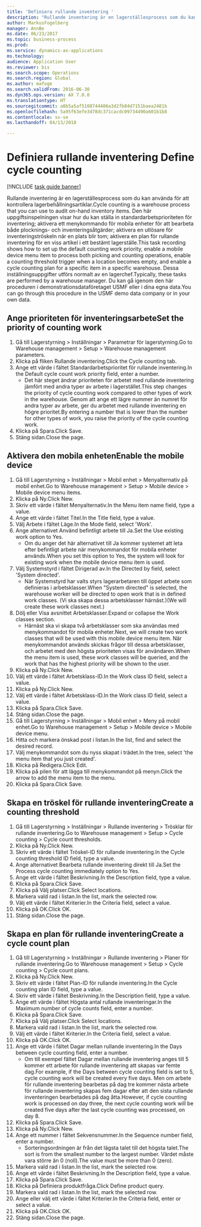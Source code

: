 ```yaml
--- 
title: 'Definiera rullande inventering '
description: "Rullande inventering är en lagerställesprocess som du kan använda för att kontrollera lagerbehållningsartiklar."
author: MarkusFogelberg
manager: AnnBe
ms.date: 06/23/2017
ms.topic: business-process
ms.prod: 
ms.service: dynamics-ax-applications
ms.technology: 
audience: Application User
ms.reviewer: bis
ms.search.scope: Operations
ms.search.region: Global
ms.author: mafoge
ms.search.validFrom: 2016-06-30
ms.dyn365.ops.version: AX 7.0.0
ms.translationtype: HT
ms.sourcegitcommit: a8b5a5af5108744406a3d2fb84d7151baea2481b
ms.openlocfilehash: 5a95f63efe3d78dc371cacdc09734490a601b1b8
ms.contentlocale: sv-se
ms.lasthandoff: 04/13/2018

---
```

# <a name="define-cycle-counting"></a><span data-ttu-id="a3fe1-103">Definiera rullande inventering </span><span class="sxs-lookup"><span data-stu-id="a3fe1-103">Define cycle counting</span></span> 

[!INCLUDE [task guide banner](../../includes/task-guide-banner.md)]

<span data-ttu-id="a3fe1-104">Rullande inventering är en lagerställesprocess som du kan använda för att kontrollera lagerbehållningsartiklar.</span><span class="sxs-lookup"><span data-stu-id="a3fe1-104">Cycle counting is a warehouse process that you can use to audit on-hand inventory items.</span></span> <span data-ttu-id="a3fe1-105">Den här uppgiftsinspelningen visar hur du kan ställa in standardarbetsprioriteten för inventering; aktivera ett menykommando för mobila enheter för att bearbeta både plocknings- och inventeringsåtgärder; aktivera en utlösare för inventeringströskeln när en plats blir tom; aktivera en plan för rullande inventering för en viss artikel i ett bestämt lagerställe.</span><span class="sxs-lookup"><span data-stu-id="a3fe1-105">This task recording shows how to set up the default counting work priority, enable a mobile device menu item to process both picking and counting operations, enable a counting threshold trigger when a location becomes empty, and enable a cycle counting plan for a specific item in a specific warehouse.</span></span> <span data-ttu-id="a3fe1-106">Dessa inställningsuppgifter utförs normalt av en lagerchef.</span><span class="sxs-lookup"><span data-stu-id="a3fe1-106">Typically, these tasks are performed by a warehouse manager.</span></span> <span data-ttu-id="a3fe1-107">Du kan gå igenom den här proceduren i demonstrationsdataföretaget USMF eller i dina egna data.</span><span class="sxs-lookup"><span data-stu-id="a3fe1-107">You can go through this procedure in the USMF demo data company or in your own data.</span></span>


## <a name="set-the-priority-of-counting-work"></a><span data-ttu-id="a3fe1-108">Ange prioriteten för inventeringsarbete</span><span class="sxs-lookup"><span data-stu-id="a3fe1-108">Set the priority of counting work</span></span>
1. <span data-ttu-id="a3fe1-109">Gå till Lagerstyrning > Inställningar > Parametrar för lagerstyrning.</span><span class="sxs-lookup"><span data-stu-id="a3fe1-109">Go to Warehouse management > Setup > Warehouse management parameters.</span></span>
2. <span data-ttu-id="a3fe1-110">Klicka på fliken Rullande inventering.</span><span class="sxs-lookup"><span data-stu-id="a3fe1-110">Click the Cycle counting tab.</span></span>
3. <span data-ttu-id="a3fe1-111">Ange ett värde i fältet Standardarbetsprioritet för rullande inventering.</span><span class="sxs-lookup"><span data-stu-id="a3fe1-111">In the Default cycle count work priority field, enter a number.</span></span>
    * <span data-ttu-id="a3fe1-112">Det här steget ändrar prioriteten för arbetet med rullande inventering jämfört med andra typer av arbete i lagerstället.</span><span class="sxs-lookup"><span data-stu-id="a3fe1-112">This step changes the priority of cycle counting work compared to other types of work in the warehouse.</span></span> <span data-ttu-id="a3fe1-113">Genom att ange ett lägre nummer än numret för andra typer av arbete, ger du arbetet med rullande inventering en högre prioritet.</span><span class="sxs-lookup"><span data-stu-id="a3fe1-113">By entering a number that is lower than the number for other types of work, you raise the priority of the cycle counting work.</span></span>  
4. <span data-ttu-id="a3fe1-114">Klicka på Spara.</span><span class="sxs-lookup"><span data-stu-id="a3fe1-114">Click Save.</span></span>
5. <span data-ttu-id="a3fe1-115">Stäng sidan.</span><span class="sxs-lookup"><span data-stu-id="a3fe1-115">Close the page.</span></span>

## <a name="enable-the-mobile-device"></a><span data-ttu-id="a3fe1-116">Aktivera den mobila enheten</span><span class="sxs-lookup"><span data-stu-id="a3fe1-116">Enable the mobile device</span></span>
1. <span data-ttu-id="a3fe1-117">Gå till Lagerstyrning > Inställningar > Mobil enhet > Menyalternativ på mobil enhet.</span><span class="sxs-lookup"><span data-stu-id="a3fe1-117">Go to Warehouse management > Setup > Mobile device > Mobile device menu items.</span></span>
2. <span data-ttu-id="a3fe1-118">Klicka på Ny.</span><span class="sxs-lookup"><span data-stu-id="a3fe1-118">Click New.</span></span>
3. <span data-ttu-id="a3fe1-119">Skriv ett värde i fältet Menyalternativ.</span><span class="sxs-lookup"><span data-stu-id="a3fe1-119">In the Menu item name field, type a value.</span></span>
4. <span data-ttu-id="a3fe1-120">Ange ett värde i fältet Titel.</span><span class="sxs-lookup"><span data-stu-id="a3fe1-120">In the Title field, type a value.</span></span>
5. <span data-ttu-id="a3fe1-121">Välj Arbete i fältet Läge.</span><span class="sxs-lookup"><span data-stu-id="a3fe1-121">In the Mode field, select 'Work'.</span></span>
6. <span data-ttu-id="a3fe1-122">Ange alternativet Använd befintligt arbete till Ja.</span><span class="sxs-lookup"><span data-stu-id="a3fe1-122">Set the Use existing work option to Yes.</span></span>
    * <span data-ttu-id="a3fe1-123">Om du anger det här alternativet till Ja kommer systemet att leta efter befintligt arbete när menykommandot för mobila enheter används.</span><span class="sxs-lookup"><span data-stu-id="a3fe1-123">When you set this option to Yes, the system will look for existing work when the mobile device menu item is used.</span></span>  
7. <span data-ttu-id="a3fe1-124">Välj Systemstyrd i fältet Dirigerad av.</span><span class="sxs-lookup"><span data-stu-id="a3fe1-124">In the Directed by field, select 'System directed'.</span></span>
    * <span data-ttu-id="a3fe1-125">När Systemstyrd har valts styrs lagerarbetaren till öppet arbete som definieras i arbetsklasser.</span><span class="sxs-lookup"><span data-stu-id="a3fe1-125">When "System directed" is selected, the warehouse worker will be directed to open work that is in defined work classes.</span></span> <span data-ttu-id="a3fe1-126">(Vi ska skapa dessa arbetsklasser härnäst.)</span><span class="sxs-lookup"><span data-stu-id="a3fe1-126">(We will create these work classes next.)</span></span>  
8. <span data-ttu-id="a3fe1-127">Dölj eller Visa avsnittet Arbetsklasser.</span><span class="sxs-lookup"><span data-stu-id="a3fe1-127">Expand or collapse the Work classes section.</span></span>
    * <span data-ttu-id="a3fe1-128">Härnäst ska vi skapa två arbetsklasser som ska användas med menykommandot för mobila enheter.</span><span class="sxs-lookup"><span data-stu-id="a3fe1-128">Next, we will create two work classes that will be used with this mobile device menu item.</span></span> <span data-ttu-id="a3fe1-129">När menykommandot används skickas frågor till dessa arbetsklasser, och arbetet med den högsta prioriteten visas för användaren.</span><span class="sxs-lookup"><span data-stu-id="a3fe1-129">When the menu item is used, these work classes will be queried, and the work that has the highest priority will be shown to the user.</span></span>  
9. <span data-ttu-id="a3fe1-130">Klicka på Ny.</span><span class="sxs-lookup"><span data-stu-id="a3fe1-130">Click New.</span></span>
10. <span data-ttu-id="a3fe1-131">Välj ett värde i fältet Arbetsklass-ID.</span><span class="sxs-lookup"><span data-stu-id="a3fe1-131">In the Work class ID field, select a value.</span></span>
11. <span data-ttu-id="a3fe1-132">Klicka på Ny.</span><span class="sxs-lookup"><span data-stu-id="a3fe1-132">Click New.</span></span>
12. <span data-ttu-id="a3fe1-133">Välj ett värde i fältet Arbetsklass-ID.</span><span class="sxs-lookup"><span data-stu-id="a3fe1-133">In the Work class ID field, select a value.</span></span>
13. <span data-ttu-id="a3fe1-134">Klicka på Spara.</span><span class="sxs-lookup"><span data-stu-id="a3fe1-134">Click Save.</span></span>
14. <span data-ttu-id="a3fe1-135">Stäng sidan.</span><span class="sxs-lookup"><span data-stu-id="a3fe1-135">Close the page.</span></span>
15. <span data-ttu-id="a3fe1-136">Gå till Lagerstyrning > Inställningar > Mobil enhet > Meny på mobil enhet.</span><span class="sxs-lookup"><span data-stu-id="a3fe1-136">Go to Warehouse management > Setup > Mobile device > Mobile device menu.</span></span>
16. <span data-ttu-id="a3fe1-137">Hitta och markera önskad post i listan.</span><span class="sxs-lookup"><span data-stu-id="a3fe1-137">In the list, find and select the desired record.</span></span>
17. <span data-ttu-id="a3fe1-138">Välj menykommandot som du nyss skapat i trädet.</span><span class="sxs-lookup"><span data-stu-id="a3fe1-138">In the tree, select 'the menu item that you just created'.</span></span>
18. <span data-ttu-id="a3fe1-139">Klicka på Redigera.</span><span class="sxs-lookup"><span data-stu-id="a3fe1-139">Click Edit.</span></span>
19. <span data-ttu-id="a3fe1-140">Klicka på pilen för att lägga till menykommandot på menyn.</span><span class="sxs-lookup"><span data-stu-id="a3fe1-140">Click the arrow to add the menu item to the menu.</span></span>
20. <span data-ttu-id="a3fe1-141">Klicka på Spara.</span><span class="sxs-lookup"><span data-stu-id="a3fe1-141">Click Save.</span></span>

## <a name="create-a-counting-threshold"></a><span data-ttu-id="a3fe1-142">Skapa en tröskel för rullande inventering</span><span class="sxs-lookup"><span data-stu-id="a3fe1-142">Create a counting threshold</span></span>
1. <span data-ttu-id="a3fe1-143">Gå till Lagerstyrning > Inställningar > Rullande inventering > Trösklar för rullande inventering.</span><span class="sxs-lookup"><span data-stu-id="a3fe1-143">Go to Warehouse management > Setup > Cycle counting > Cycle count thresholds.</span></span>
2. <span data-ttu-id="a3fe1-144">Klicka på Ny.</span><span class="sxs-lookup"><span data-stu-id="a3fe1-144">Click New.</span></span>
3. <span data-ttu-id="a3fe1-145">Skriv ett värde i fältet Tröskel-ID för rullande inventering.</span><span class="sxs-lookup"><span data-stu-id="a3fe1-145">In the Cycle counting threshold ID field, type a value.</span></span>
4. <span data-ttu-id="a3fe1-146">Ange alternativet Bearbeta rullande inventering direkt till Ja.</span><span class="sxs-lookup"><span data-stu-id="a3fe1-146">Set the Process cycle counting immediately option to Yes.</span></span>
5. <span data-ttu-id="a3fe1-147">Ange ett värde i fältet Beskrivning.</span><span class="sxs-lookup"><span data-stu-id="a3fe1-147">In the Description field, type a value.</span></span>
6. <span data-ttu-id="a3fe1-148">Klicka på Spara.</span><span class="sxs-lookup"><span data-stu-id="a3fe1-148">Click Save.</span></span>
7. <span data-ttu-id="a3fe1-149">Klicka på Välj platser.</span><span class="sxs-lookup"><span data-stu-id="a3fe1-149">Click Select locations.</span></span>
8. <span data-ttu-id="a3fe1-150">Markera vald rad i listan.</span><span class="sxs-lookup"><span data-stu-id="a3fe1-150">In the list, mark the selected row.</span></span>
9. <span data-ttu-id="a3fe1-151">Välj ett värde i fältet Kriterier.</span><span class="sxs-lookup"><span data-stu-id="a3fe1-151">In the Criteria field, select a value.</span></span>
10. <span data-ttu-id="a3fe1-152">Klicka på OK.</span><span class="sxs-lookup"><span data-stu-id="a3fe1-152">Click OK.</span></span>
11. <span data-ttu-id="a3fe1-153">Stäng sidan.</span><span class="sxs-lookup"><span data-stu-id="a3fe1-153">Close the page.</span></span>

## <a name="create-a-cycle-count-plan"></a><span data-ttu-id="a3fe1-154">Skapa en plan för rullande inventering</span><span class="sxs-lookup"><span data-stu-id="a3fe1-154">Create a cycle count plan</span></span>
1. <span data-ttu-id="a3fe1-155">Gå till Lagerstyrning > Inställningar > Rullande inventering > Planer för rullande inventering.</span><span class="sxs-lookup"><span data-stu-id="a3fe1-155">Go to Warehouse management > Setup > Cycle counting > Cycle count plans.</span></span>
2. <span data-ttu-id="a3fe1-156">Klicka på Ny.</span><span class="sxs-lookup"><span data-stu-id="a3fe1-156">Click New.</span></span>
3. <span data-ttu-id="a3fe1-157">Skriv ett värde i fältet Plan-ID för rullande inventering.</span><span class="sxs-lookup"><span data-stu-id="a3fe1-157">In the Cycle counting plan ID field, type a value.</span></span>
4. <span data-ttu-id="a3fe1-158">Skriv ett värde i fältet Beskrivning.</span><span class="sxs-lookup"><span data-stu-id="a3fe1-158">In the Description field, type a value.</span></span>
5. <span data-ttu-id="a3fe1-159">Ange ett värde i fältet Högsta antal rullande inventeringar.</span><span class="sxs-lookup"><span data-stu-id="a3fe1-159">In the Maximum number of cycle counts field, enter a number.</span></span>
6. <span data-ttu-id="a3fe1-160">Klicka på Spara.</span><span class="sxs-lookup"><span data-stu-id="a3fe1-160">Click Save.</span></span>
7. <span data-ttu-id="a3fe1-161">Klicka på Välj platser.</span><span class="sxs-lookup"><span data-stu-id="a3fe1-161">Click Select locations.</span></span>
8. <span data-ttu-id="a3fe1-162">Markera vald rad i listan.</span><span class="sxs-lookup"><span data-stu-id="a3fe1-162">In the list, mark the selected row.</span></span>
9. <span data-ttu-id="a3fe1-163">Välj ett värde i fältet Kriterier.</span><span class="sxs-lookup"><span data-stu-id="a3fe1-163">In the Criteria field, select a value.</span></span>
10. <span data-ttu-id="a3fe1-164">Klicka på OK.</span><span class="sxs-lookup"><span data-stu-id="a3fe1-164">Click OK.</span></span>
11. <span data-ttu-id="a3fe1-165">Ange ett värde i fältet Dagar mellan rullande inventering.</span><span class="sxs-lookup"><span data-stu-id="a3fe1-165">In the Days between cycle counting field, enter a number.</span></span>
    * <span data-ttu-id="a3fe1-166">Om till exempel fältet Dagar mellan rullande inventering anges till 5 kommer ett arbete för rullande inventering att skapas var femte dag.</span><span class="sxs-lookup"><span data-stu-id="a3fe1-166">For example, if the Days between cycle counting field is set to 5, cycle counting work will be created every five days.</span></span> <span data-ttu-id="a3fe1-167">Men om arbete för rullande inventering bearbetas på dag tre kommer nästa arbete för rullande inventering skapas fem dagar efter att den sista rullande inventeringen bearbetades på dag åtta.</span><span class="sxs-lookup"><span data-stu-id="a3fe1-167">However, if cycle counting work is processed on day three, the next cycle counting work will be created five days after the last cycle counting was processed, on day 8.</span></span>  
12. <span data-ttu-id="a3fe1-168">Klicka på Spara.</span><span class="sxs-lookup"><span data-stu-id="a3fe1-168">Click Save.</span></span>
13. <span data-ttu-id="a3fe1-169">Klicka på Ny.</span><span class="sxs-lookup"><span data-stu-id="a3fe1-169">Click New.</span></span>
14. <span data-ttu-id="a3fe1-170">Ange ett nummer i fältet Sekvensnummer.</span><span class="sxs-lookup"><span data-stu-id="a3fe1-170">In the Sequence number field, enter a number.</span></span>
    * <span data-ttu-id="a3fe1-171">Sorteringsordningen är från det lägsta talet till det högsta talet.</span><span class="sxs-lookup"><span data-stu-id="a3fe1-171">The sort is from the smallest number to the largest number.</span></span> <span data-ttu-id="a3fe1-172">Värdet måste vara större än 0 (noll).</span><span class="sxs-lookup"><span data-stu-id="a3fe1-172">The value must be more than 0 (zero).</span></span>  
15. <span data-ttu-id="a3fe1-173">Markera vald rad i listan.</span><span class="sxs-lookup"><span data-stu-id="a3fe1-173">In the list, mark the selected row.</span></span>
16. <span data-ttu-id="a3fe1-174">Ange ett värde i fältet Beskrivning.</span><span class="sxs-lookup"><span data-stu-id="a3fe1-174">In the Description field, type a value.</span></span>
17. <span data-ttu-id="a3fe1-175">Klicka på Spara.</span><span class="sxs-lookup"><span data-stu-id="a3fe1-175">Click Save.</span></span>
18. <span data-ttu-id="a3fe1-176">Klicka på Definiera produktfråga.</span><span class="sxs-lookup"><span data-stu-id="a3fe1-176">Click Define product query.</span></span>
19. <span data-ttu-id="a3fe1-177">Markera vald rad i listan.</span><span class="sxs-lookup"><span data-stu-id="a3fe1-177">In the list, mark the selected row.</span></span>
20. <span data-ttu-id="a3fe1-178">Ange eller välj ett värde i fältet Kriterier.</span><span class="sxs-lookup"><span data-stu-id="a3fe1-178">In the Criteria field, enter or select a value.</span></span>
21. <span data-ttu-id="a3fe1-179">Klicka på OK.</span><span class="sxs-lookup"><span data-stu-id="a3fe1-179">Click OK.</span></span>
22. <span data-ttu-id="a3fe1-180">Stäng sidan.</span><span class="sxs-lookup"><span data-stu-id="a3fe1-180">Close the page.</span></span>


